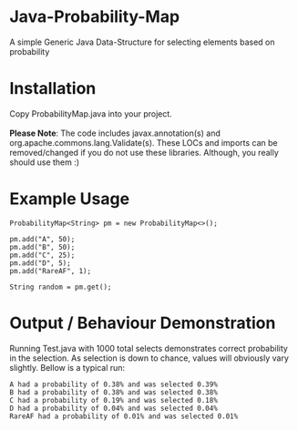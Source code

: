 # Java-Probability-Map
A simple Generic Java Data-Structure for selecting elements based on probability

# Installation
Copy ProbabilityMap.java into your project. <br><br>
**Please Note**: The code includes javax.annotation(s) and org.apache.commons.lang.Validate(s). These LOCs and imports can be removed/changed if you do not use these libraries. Although, you really should use them :)

# Example Usage
```
ProbabilityMap<String> pm = new ProbabilityMap<>();

pm.add("A", 50);
pm.add("B", 50);
pm.add("C", 25);
pm.add("D", 5);
pm.add("RareAF", 1);

String random = pm.get();
```
# Output / Behaviour Demonstration
Running Test.java with 1000 total selects demonstrates correct probability in the selection. As selection is down to chance, values will obviously vary slightly. Bellow is a typical run:
```
A had a probability of 0.38% and was selected 0.39% 
B had a probability of 0.38% and was selected 0.38% 
C had a probability of 0.19% and was selected 0.18% 
D had a probability of 0.04% and was selected 0.04% 
RareAF had a probability of 0.01% and was selected 0.01% 
```
